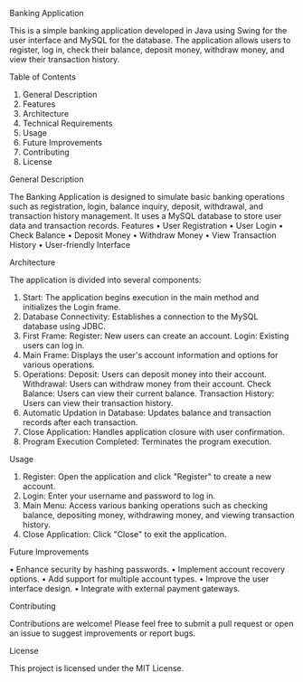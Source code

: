Banking Application

This is a simple banking application developed in Java using Swing for the user interface and MySQL for the database. The application allows users to register, log in, check their balance, deposit money, withdraw money, and view their transaction history.


Table of Contents

1.	General Description
2.	Features
3.	Architecture
4.	Technical Requirements
5.	Usage
6.	Future Improvements
7.	Contributing
8.	License


General Description


The Banking Application is designed to simulate basic banking operations such as registration, login, balance inquiry, deposit, withdrawal, and transaction history management. It uses a MySQL database to store user data and transaction records.
Features
•	User Registration
•	User Login
•	Check Balance
•	Deposit Money
•	Withdraw Money
•	View Transaction History
•	User-friendly Interface


Architecture


The application is divided into several components:
1.	Start: The application begins execution in the main method and initializes the Login frame.
2.	Database Connectivity: Establishes a connection to the MySQL database using JDBC.
3.	First Frame:
	Register: New users can create an account.
	Login: Existing users can log in.
4.	Main Frame: Displays the user's account information and options for various operations.
5.	Operations:
	Deposit: Users can deposit money into their account.
	Withdrawal: Users can withdraw money from their account.
	Check Balance: Users can view their current balance.
	Transaction History: Users can view their transaction history.
6.	Automatic Updation in Database: Updates balance and transaction records after each transaction.
7.	Close Application: Handles application closure with user confirmation.
8.	Program Execution Completed: Terminates the program execution.

Usage

1.	Register: Open the application and click "Register" to create a new account.
2.	Login: Enter your username and password to log in.
3.	Main Menu: Access various banking operations such as checking balance, depositing money, withdrawing money, and viewing transaction history.
4.	Close Application: Click "Close" to exit the application.

Future Improvements

•	Enhance security by hashing passwords.
•	Implement account recovery options.
•	Add support for multiple account types.
•	Improve the user interface design.
•	Integrate with external payment gateways.

Contributing

Contributions are welcome! Please feel free to submit a pull request or open an issue to suggest improvements or report bugs.

License

This project is licensed under the MIT License. 


